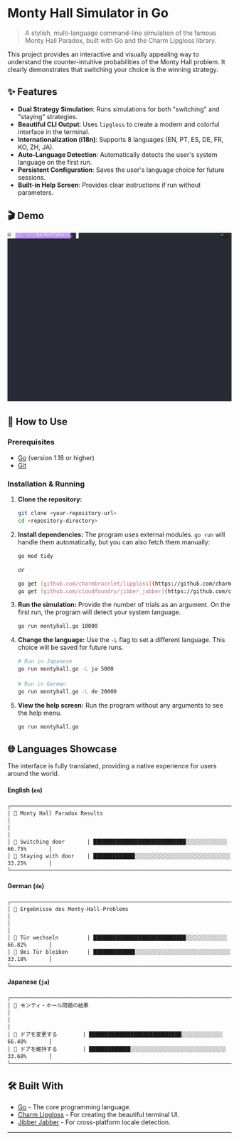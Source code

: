 #  Monty Hall Simulator in Go

> A stylish, multi-language command-line simulation of the famous Monty Hall Paradox, built with Go and the Charm Lipgloss library.

This project provides an interactive and visually appealing way to understand the counter-intuitive probabilities of the Monty Hall problem. It clearly demonstrates that switching your choice is the winning strategy.

## ✨ Features

- **Dual Strategy Simulation**: Runs simulations for both "switching" and "staying" strategies.
- **Beautiful CLI Output**: Uses `lipgloss` to create a modern and colorful interface in the terminal.
- **Internationalization (i18n)**: Supports 8 languages (EN, PT, ES, DE, FR, KO, ZH, JA).
- **Auto-Language Detection**: Automatically detects the user's system language on the first run.
- **Persistent Configuration**: Saves the user's language choice for future sessions.
- **Built-in Help Screen**: Provides clear instructions if run without parameters.

## 🎬 Demo

![Monty Hall Demo](montyhall_demo.svg)

## 🚀 How to Use

### Prerequisites

- [Go](https://golang.org/dl/) (version 1.18 or higher)
- [Git](https://git-scm.com/)

### Installation & Running

1.  **Clone the repository:**
    ```sh
    git clone <your-repository-url>
    cd <repository-directory>
    ```

2.  **Install dependencies:**
    The program uses external modules. `go run` will handle them automatically, but you can also fetch them manually:
    ```sh
    go mod tidy
    ```
    *or*
    ```sh
    go get [github.com/charmbracelet/lipgloss](https://github.com/charmbracelet/lipgloss)
    go get [github.com/cloudfoundry/jibber_jabber](https://github.com/cloudfoundry/jibber_jabber)
    ```

3.  **Run the simulation:**
    Provide the number of trials as an argument. On the first run, the program will detect your system language.
    ```sh
    go run montyhall.go 10000
    ```

4.  **Change the language:**
    Use the `-L` flag to set a different language. This choice will be saved for future runs.
    ```sh
    # Run in Japanese
    go run montyhall.go -L ja 5000

    # Run in German
    go run montyhall.go -L de 20000
    ```
5.  **View the help screen:**
    Run the program without any arguments to see the help menu.
    ```sh
    go run montyhall.go
    ```

## 🌐 Languages Showcase

The interface is fully translated, providing a native experience for users around the world.

#### English (`en`)
```
┌──────────────────────────────────────────────────────────────────────────────────┐
│ 🎯 Monty Hall Paradox Results                                                    │
│                                                                                  │
│ 🔄 Switching door       | █████████████████████████████░░░░░░░░░░░░░ 66.75%       │
│ 🚪 Staying with door    | █████████████░░░░░░░░░░░░░░░░░░░░░░░░░░░░░░ 33.25%       │
└──────────────────────────────────────────────────────────────────────────────────┘
```
#### German (`de`)
```
┌──────────────────────────────────────────────────────────────────────────────────┐
│ 🎯 Ergebnisse des Monty-Hall-Problems                                            │
│                                                                                  │
│ 🔄 Tür wechseln         | █████████████████████████████░░░░░░░░░░░░░ 66.82%       │
│ 🚪 Bei Tür bleiben      | █████████████░░░░░░░░░░░░░░░░░░░░░░░░░░░░░░ 33.18%       │
└──────────────────────────────────────────────────────────────────────────────────┘
```

#### Japanese (`ja`)
```
┌──────────────────────────────────────────────────────────────────────────────────┐
│ 🎯 モンティ・ホール問題の結果                                                        │
│                                                                                  │
│ 🔄 ドアを変更する        | █████████████████████████████░░░░░░░░░░░░░ 66.40%       │
│ 🚪 ドアを維持する        | █████████████░░░░░░░░░░░░░░░░░░░░░░░░░░░░░░ 33.60%       │
└──────────────────────────────────────────────────────────────────────────────────┘
```
## 🛠️ Built With

- [Go](https://golang.org/) - The core programming language.
- [Charm Lipgloss](https://github.com/charmbracelet/lipgloss) - For creating the beautiful terminal UI.
- [Jibber Jabber](https://github.com/cloudfoundry/jibber_jabber) - For cross-platform locale detection.

---
